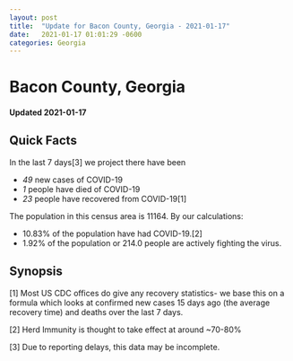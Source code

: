 ```yaml
---
layout: post
title:  "Update for Bacon County, Georgia - 2021-01-17"
date:   2021-01-17 01:01:29 -0600
categories: Georgia
---
```


# Bacon County, Georgia
#### Updated 2021-01-17

## Quick Facts

In the last 7 days[3] we project there have been
- *49* new cases of COVID-19
- *1* people have died of COVID-19
- *23* people have recovered from COVID-19[1]

The population in this census area is 11164. By our calculations:
- 10.83% of the population have had COVID-19.[2]
- 1.92% of the population or 214.0 people are actively fighting the virus.

## Synopsis




[1] Most US CDC offices do give any recovery statistics- we base this on a formula which looks at confirmed new cases
15 days ago (the average recovery time) and deaths over the last 7 days.

[2] Herd Immunity is thought to take effect at around ~70-80%

[3] Due to reporting delays, this data may be incomplete.
 
    